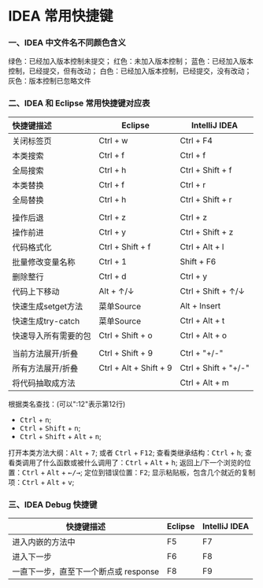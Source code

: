 # IDEA 常用快捷键

### 一、IDEA 中文件名不同颜色含义

绿色：已经加入版本控制未提交；
红色：未加入版本控制；
蓝色：已经加入版本控制，已经提交，但有改动；
白色：已经加入版本控制，已经提交，没有改动；
灰色：版本控制已忽略文件

### 二、IDEA 和 Eclipse 常用快捷键对应表

| 快捷键描述           | Eclipse                | IntelliJ IDEA        |
| :------------------- | ---------------------- | -------------------- |
| 关闭标签页           | Ctrl + w               | Ctrl + F4            |
| 本类搜索             | Ctrl + f               | Ctrl + f             |
| 全局搜索             | Ctrl + h               | Ctrl + Shift + f     |
| 本类替换             | Ctrl + f               | Ctrl + r             |
| 全局替换             | Ctrl + h               | Ctrl + Shift + r     |
|                      |                        |                      |
| 操作后退             | Ctrl + z               | Ctrl + z             |
| 操作前进             | Ctrl + y               | Ctrl + Shift + z     |
| 代码格式化           | Ctrl + Shift + f       | Ctrl + Alt + l       |
| 批量修改变量名称     | Ctrl + 1               | Shift + F6           |
| 删除整行             | Ctrl + d               | Ctrl + y             |
| 代码上下移动         | Alt + ↑/↓              | Ctrl + Shift + ↑/↓   |
| 快速生成setget方法   | 菜单Source             | Alt + Insert         |
| 快速生成try-catch    | 菜单Source             | Ctrl + Alt + t       |
| 快速导入所有需要的包 | Ctrl + Shift + o       | Ctrl + Alt + o       |
|                      |                        |                      |
| 当前方法展开/折叠    | Ctrl + Shift + 9       | Ctrl + "+/-"         |
| 所有方法展开/折叠    | Ctrl + Alt + Shift + 9 | Ctrl + Shift + "+/-" |
| 将代码抽取成方法     |                        | Ctrl + Alt + m       |

根据类名查找：(可以":12"表示第12行)

* <kbd>Ctrl</kbd> + <kbd>n</kbd>;
* <kbd>Ctrl</kbd> + <kbd>Shift</kbd> + <kbd>n</kbd>;
* <kbd>Ctrl</kbd> + <kbd>Shift</kbd> + <kbd>Alt</kbd> + <kbd>n</kbd>;

打开本类方法大纲：<kbd>Alt</kbd> + <kbd>7</kbd>; 或者 <kbd>Ctrl</kbd> + <kbd>F12</kbd>;
查看类继承结构：<kbd>Ctrl</kbd> + <kbd>h</kbd>;
查看类调用了什么函数或被什么调用了：<kbd>Ctrl</kbd> + <kbd>Alt</kbd> + <kbd>h</kbd>;
返回上/下一个浏览的位置：<kbd>Ctrl</kbd> + <kbd>Alt</kbd> + <kbd>←/→</kbd>;
定位到错误位置：<kbd>F2</kbd>;
显示粘贴板，包含几个就近的复制项：<kbd>Ctrl</kbd> + <kbd>Alt</kbd> + <kbd>v</kbd>;

### 三、IDEA Debug 快捷键

| 快捷键描述                            | Eclipse | IntelliJ IDEA |
| ------------------------------------- | ------- | ------------- |
| 进入内嵌的方法中                      | F5      | F7            |
| 进入下一步                            | F6      | F8            |
| 一直下一步，直至下一个断点或 response | F8      | F9            |